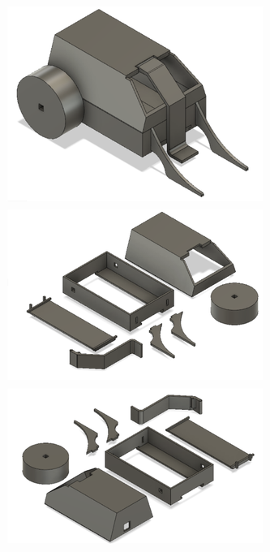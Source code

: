 ![Alt text](https://raw.githubusercontent.com/vovingyd/CAD/main/Battlebot%202021/Battlebot%20Assembled.PNG "a title")

![Alt text](https://raw.githubusercontent.com/vovingyd/CAD/main/Battlebot%202021/Battlebot%20Disassembled%201.PNG "a title")

![Alt text](https://raw.githubusercontent.com/vovingyd/CAD/main/Battlebot%202021/Battlebot%20Disassembled%202.PNG "a title")
